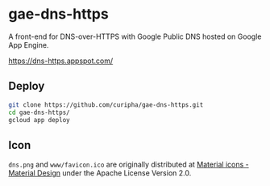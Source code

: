 gae-dns-https
====================
A front-end for DNS-over-HTTPS with Google Public DNS hosted on Google App Engine.

https://dns-https.appspot.com/

Deploy
--------------------
```bash
git clone https://github.com/curipha/gae-dns-https.git
cd gae-dns-https/
gcloud app deploy
```

Icon
--------------------
`dns.png` and `www/favicon.ico` are originally distributed at [Material icons - Material Design](https://material.io/icons/#ic_dns) under the Apache License Version 2.0.
